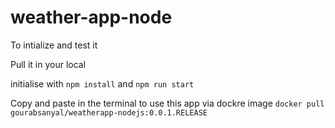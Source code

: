 # weather-app-node

To intialize and test it

Pull it in your local

initialise with `npm install` and `npm run start`

Copy and paste in the terminal to use this app via dockre image `docker pull gourabsanyal/weatherapp-nodejs:0.0.1.RELEASE`
